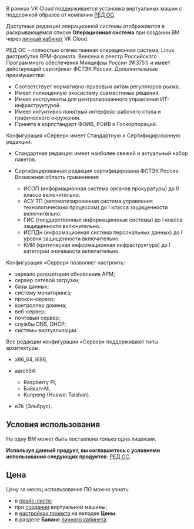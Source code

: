 В рамках VK Cloud поддерживается установка виртуальных машин с поддержкой образов от компании [РЕД ОС](https://redos.red-soft.ru).

Доступные редакции операционной системы отображаются в раскрывающемся списке **Операционная система** при создании ВМ через [личный кабинет](https://msk.cloud.vk.com/app/services/infra/servers/add) VK Cloud.

РЕД ОС – полностью отечественная операционная система, Linux дистрибутив RPM-формата. Внесена в реестр Российского Программного обеспечения Минцифры России (№3751) и имеет действующий сертификат ФСТЭК России. Дополнительные преимущества:

- Соответствует нормативно-правовым актам регуляторов рынка.
- Имеет полноценную экосистему совместимых решений.
- Имеет инструменты для централизованного управления ИТ-инфраструктурой.
- Имеет интуитивно понятный интерфейс рабочего стола и графического окружения.
- Принята в корпстандарт ФОИВ, РОИВ и Госкорпораций.

Конфигурация «Сервер» имеет Стандартную и Сертифицированную редакции:

- Стандартная редакция имеет наиболее свежий и актуальный набор пакетов.
- Сертифицированная редакция сертифицирована ФСТЭК России. Возможная область применения:

  - ИСОП (информационная система органов прокуратуры) до II класса включительно.
  - АСУ ТП (автоматизированная система управления технологическим процессом) до I класса защищенности включительно.
  - ГИС (государственные информационные системы) до I класса защищенности включительно.
  - ИСПДн (информационная система персональных данных) до I уровня защищенности включительно.
  - КИИ (критическая информационная инфраструктура) до I категории значимости включительно.

Конфигурация «Сервер» позволяет настроить:

- зеркало репозитория обновления APM;
- сервер сетевой загрузки;
- базы данных;
- систему мониторинга;
- прокси-сервер;
- контроллер домена;
- веб-сервер;
- почтовый сервер;
- службы DNS, DHCP;
- системы виртуализации.

Все редакции конфигурации «Сервер» поддерживают типы архитектуры:

- x86_64, i686,
- aarch64:
  
  - Raspberry Pi,
  - Байкал–М,
  - Kunpeng (Huawei Taishan).

- e2k (Эльбрус).

## Условия использования

На одну ВМ может быть поставлена только одна лицензия.

**Используя данный продукт, вы соглашаетесь с условиями использования следующих продуктов**: [РЕД ОС](https://redos.red-soft.ru/docs/%D0%A0%D0%95%D0%94_%D0%9E%D0%A1_%D0%9B%D0%B8%D1%86%D0%B5%D0%BD%D0%B7%D0%B8%D0%BE%D0%BD%D0%BD%D0%BE%D0%B5_%D1%81%D0%BE%D0%B3%D0%BB%D0%B0%D1%88%D0%B5%D0%BD%D0%B8%D0%B5_%D1%81_%D0%BA%D0%BE%D0%BD%D0%B5%D1%87%D0%BD%D1%8B%D0%BC_%D0%BF%D0%BE%D0%BB%D1%8C%D0%B7%D0%BE%D0%B2%D0%B0%D1%82%D0%B5%D0%BB%D0%B5%D0%BC.pdf).

## Цена

Цену за месяц использования ПО можно узнать:

- в [прайс-листе](https://cloud.vk.com/pricelist);
- при [создании](/ru/base/iaas/instructions/vm/vm-create) виртуальной машины;
- в [настройках проекта](https://msk.cloud.vk.com/app/project/) на вкладке **Цены**.
- в разделе **Баланс** [личного кабинета](https://msk.cloud.vk.com/app/services/billing).
